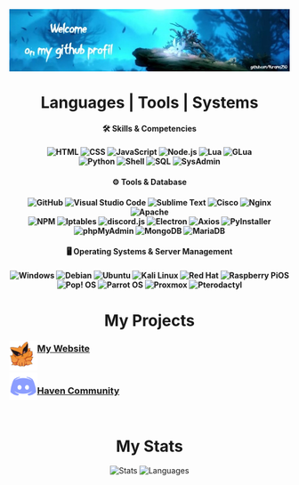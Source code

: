 <img align="center" width="1000" src="https://github.com/Kurama250/Kurama250/blob/main/img/ori.jpg">
<h1 align="center">Languages | Tools | Systems</h1>

<h4 align="center">🛠️ Skills & Competencies</h4>
<h4 align="center">
    <img src="https://img.shields.io/badge/HTML-E34F26?style=flat-square&logo=html5&logoColor=white" alt="HTML">
    <img src="https://img.shields.io/badge/CSS-1572B6?style=flat-square&logo=css3&logoColor=white" alt="CSS">
    <img src="https://img.shields.io/badge/JavaScript-F7DF1E?style=flat-square&logo=javascript&logoColor=black" alt="JavaScript">
    <img src="https://img.shields.io/badge/Node.js-339933?style=flat-square&logo=nodedotjs&logoColor=white" alt="Node.js">
    <img src="https://img.shields.io/badge/Lua-007ACC?style=flat-square&logo=lua&logoColor=white" alt="Lua">
    <img src="https://img.shields.io/badge/GLua-AEAE00?style=flat-square&logo=lua&logoColor=white" alt="GLua"><br>
    <img src="https://img.shields.io/badge/Python-3776AB?style=flat-square&logo=python&logoColor=white" alt="Python">
    <img src="https://img.shields.io/badge/Shell-4EAA25?style=flat-square&logo=gnu-bash&logoColor=white" alt="Shell">
    <img src="https://img.shields.io/badge/SQL-4479A1?style=flat-square&logo=sqlite&logoColor=white" alt="SQL">
    <img src="https://img.shields.io/badge/SysAdmin-000000?style=flat-square&logo=linux&logoColor=white" alt="SysAdmin">
</h4>

<h4 align="center">⚙️ Tools & Database</h4>
<h4 align="center">
    <img src="https://img.shields.io/badge/GitHub-181717?style=flat-square&logo=github&logoColor=white" alt="GitHub">
    <img src="https://img.shields.io/badge/Visual%20Studio%20Code-007ACC?style=flat-square&logo=visual-studio-code&logoColor=white" alt="Visual Studio Code">
    <img src="https://img.shields.io/badge/Sublime%20Text-FF9800?style=flat-square&logo=sublime-text&logoColor=white" alt="Sublime Text"> 
    <img src="https://img.shields.io/badge/Cisco-1BA0D7?style=flat-square&logo=cisco&logoColor=white" alt="Cisco">
    <img src="https://img.shields.io/badge/Nginx-269539?style=flat-square&logo=nginx&logoColor=white" alt="Nginx">
    <img src="https://img.shields.io/badge/Apache-D22128?style=flat-square&logo=apache&logoColor=white" alt="Apache"><br>
    <img src="https://img.shields.io/badge/npm-CB3837?style=flat-square&logo=npm&logoColor=white" alt="NPM">
    <img src="https://img.shields.io/badge/Iptables-4A4A4A?style=flat-square&logo=linux&logoColor=white" alt="Iptables">
    <img src="https://img.shields.io/badge/discord.js-738ADB?style=flat-square&logo=discord&logoColor=white" alt="discord.js">
    <img src="https://img.shields.io/badge/Electron-47848F?style=flat-square&logo=electron&logoColor=white" alt="Electron">
    <img src="https://img.shields.io/badge/Axios-5A29E4?style=flat-square&logo=axios&logoColor=white" alt="Axios">
    <img src="https://img.shields.io/badge/PyInstaller-3776AB?style=flat-square&logo=python&logoColor=white" alt="PyInstaller"><br>
    <img src="https://img.shields.io/badge/phpMyAdmin-6C78AF?style=flat-square&logo=phpmyadmin&logoColor=white" alt="phpMyAdmin">
    <img src="https://img.shields.io/badge/MongoDB-47A248?style=flat-square&logo=mongodb&logoColor=white" alt="MongoDB">
    <img src="https://img.shields.io/badge/MariaDB-003545?style=flat-square&logo=mariadb&logoColor=white" alt="MariaDB">
</h4>

<h4 align="center">🖥️ Operating Systems & Server Management</h4>
<h4 align="center">
    <img src="https://img.shields.io/badge/Windows-0078D6?style=flat-square&logo=windows&logoColor=white" alt="Windows">
    <img src="https://img.shields.io/badge/Debian-A81D33?style=flat-square&logo=debian&logoColor=white" alt="Debian">
    <img src="https://img.shields.io/badge/Ubuntu-E95420?style=flat-square&logo=ubuntu&logoColor=white" alt="Ubuntu">
    <img src="https://img.shields.io/badge/Kali%20Linux-557C94?style=flat-square&logo=kalilinux&logoColor=white" alt="Kali Linux">
    <img src="https://img.shields.io/badge/Red%20Hat-EE0000?style=flat-square&logo=redhat&logoColor=white" alt="Red Hat">
    <img src="https://img.shields.io/badge/Raspberry%20PiOS-C51A4A?style=flat-square&logo=raspberrypi&logoColor=white" alt="Raspberry PiOS"><br>
    <img src="https://img.shields.io/badge/Pop!_OS-48B9C7?style=flat-square&logo=popos&logoColor=white" alt="Pop! OS">
    <img src="https://img.shields.io/badge/Parrot%20OS-50C878?style=flat-square&logo=linux&logoColor=white" alt="Parrot OS">
    <img src="https://img.shields.io/badge/Proxmox-000000?style=flat-square&logo=proxmox&logoColor=white" alt="Proxmox">
    <img src="https://img.shields.io/badge/Pterodactyl-8F7B71?style=flat-square&logo=pterodactyl&logoColor=white" alt="Pterodactyl">
</h4>

<h1 align="center">My Projects</h1>
  <img width="50" align="left" src="https://github.com/Kurama250/Kurama250/blob/main/img/kurama.jpg">
    <h3><a href="https://kurama.info">My Website</a></h3><br>
  <img width="50" align="left" src="https://github.com/Kurama250/Kurama250/blob/main/img/discord.png">
    <h3><a href="https://discord.gg/haven-community-719636606105026641">Haven Community</a></h3><br>

<h1 align="center">My Stats</h1>
<p align="center">
    <img height="180em" src="https://github-readme-stats.vercel.app/api?username=Kurama250&layout=compact&langs_count=8&theme=radical" alt="Stats">
    <img height="180em" src="https://github-readme-stats-eight-theta.vercel.app/api/top-langs/?username=Kurama250&layout=compact&langs_count=8&theme=radical" alt="Languages">
</p>
